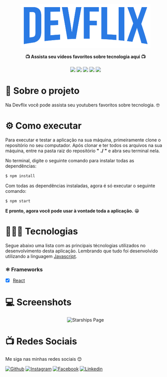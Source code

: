 <h4 align="center">
<img src="./src/assets/logo-devflix.png" align="center"/>
<br><br>
 📺 Assista seu vídeos favoritos sobre tecnologia aqui 📺
</h4>
<p align="center">
    <img src="https://img.shields.io/github/repo-size/AbnerPS/devflix"/>
    <img src="https://img.shields.io/github/languages/count/AbnerPS/devflix?color=purple"/>
    <img src="https://img.shields.io/github/last-commit/AbnerPS/devflix"/>
    <img src="https://img.shields.io/github/issues/AbnerPS/devflix?color=red"/>
    <img src="https://img.shields.io/github/license/AbnerPS/devflix?color=yellow"/>
</p>

# 🚀 Sobre o projeto 

Na Devflix você pode assista seu youtubers favoritos sobre tecnologia. 🤓

# ⚙️ Como executar


Para executar e testar a aplicação na sua máquina, primeiramente clone o repositório no seu computador.
Após clonar e ter todos os arquivos na sua máquina, entre na pasta raiz do repositório **" ./ "** e abra seu terminal nela.

No terminal, digite o seguinte comando para instalar todas as dependências:

```bash
$ npm install
```

Com todas as dependências instaladas, agora é só executar o seguinte comando:

```bash
$ npm start
```

**E pronto, agora você pode usar à vontade toda a aplicação.** 😁

# 🧑🏽‍💻 Tecnologias

Segue abaixo uma lista com as principais técnologias utilizados no desenvolvimento desta aplicação. Lembrando que tudo foi desenvolvido utilizando a linguagem [Javascript](https://www.javascript.org/).

### ⚛️ Frameworks
- [x] [React](https://pt-br.reactjs.org/)

# :computer: Screenshots

<p align="center">
  <img src="./src/screenshots/starships-page-01.png" alt="Starships Page" width="600">
</p>

 # :tv: Redes Sociais
 Me siga nas minhas redes sociais 😊
 
   <a href="https://github.com/AbnerPS" target="_blank" >
    <img alt="Github" src="https://img.shields.io/badge/Github--%23F8952D?style=social&logo=github"></a> 
  
  <a href="https://www.instagram.com/abner.p.s/" target="_blank" >
    <img alt="Instagram" src="https://img.shields.io/badge/Instagram--%23F8952D?style=social&logo=instagram"></a> 
  
  <a href="https://www.facebook.com/AbnerGuthiwill" target="_blank" >
    <img alt="Facebook" src="https://img.shields.io/badge/Facebook--%23F8952D?style=social&logo=facebook"></a> 

  <a href="https://www.linkedin.com/in/abner-pereira-silva-8715a326/" target="_blank" >
    <img alt="Linkedin" src="https://img.shields.io/badge/Linkedin--%23F8952D?style=social&logo=linkedin"></a>
